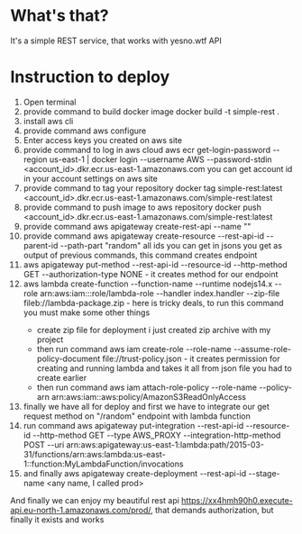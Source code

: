 # What's that?

It's a simple REST service, that works with yesno.wtf API

# Instruction to deploy

1. Open terminal
2. provide command to build docker image docker build -t simple-rest .
3. install aws cli
4. provide command aws configure
5. Enter access keys you created on aws site
6. provide command to log in aws cloud aws ecr get-login-password --region us-east-1 | docker login --username AWS --password-stdin <account_id>.dkr.ecr.us-east-1.amazonaws.com you can get account id in your account settings on aws site
7. provide command to tag your repository docker tag simple-rest:latest <account_id>.dkr.ecr.us-east-1.amazonaws.com/simple-rest:latest
8. provide command to push image to aws repository docker push <account_id>.dkr.ecr.us-east-1.amazonaws.com/simple-rest:latest
9. provide command aws apigateway create-rest-api --name "<API name>"
10. provide command aws apigateway create-resource --rest-api-id <api-id> --parent-id <parent-id> --path-part "random" all ids you can get in jsons you get as output of previous commands, this command creates endpoint
11. aws apigateway put-method --rest-api-id <api-id> --resource-id <id-of resource you created earlier> --http-method GET --authorization-type NONE - it creates method for our endpoint
12. aws lambda create-function --function-name <Lambda function name> --runtime nodejs14.x --role arn:aws:iam::<id of account>:role/lambda-role --handler index.handler --zip-file fileb://lambda-package.zip - here is tricky deals, to run this command you must make some other things
     * create zip file for deployment i just created zip archive with my project
     * then run command aws iam create-role --role-name <permission name> --assume-role-policy-document file://trust-policy.json - it creates permission for creating and running lambda and takes it all from json file you had to create earlier
     * then run command aws iam attach-role-policy --role-name <permission name you provided earlier> --policy-arn arn:aws:iam::aws:policy/AmazonS3ReadOnlyAccess
13. finally we have all for deploy and first we have to integrate our get request method on "/random" endpoint with lambda function 
14. run command aws apigateway put-integration --rest-api-id <api id> --resource-id <endpoint id> --http-method GET --type AWS_PROXY --integration-http-method POST --uri arn:aws:apigateway:us-east-1:lambda:path/2015-03-31/functions/arn:aws:lambda:us-east-1:<acc-id>:function:MyLambdaFunction/invocations
15. and finally aws apigateway create-deployment --rest-api-id <api id> --stage-name <any name, I called prod>


And finally we can enjoy my beautiful rest api https://xx4hmh90h0.execute-api.eu-north-1.amazonaws.com/prod/, that demands authorization, but finally it exists and works

